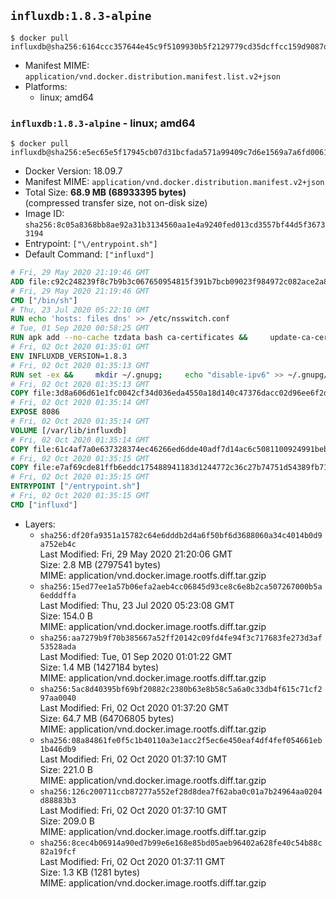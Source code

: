 ## `influxdb:1.8.3-alpine`

```console
$ docker pull influxdb@sha256:6164ccc357644e45c9f5109930b5f2129779cd35dcffcc159d9087d5c0bc0b40
```

-	Manifest MIME: `application/vnd.docker.distribution.manifest.list.v2+json`
-	Platforms:
	-	linux; amd64

### `influxdb:1.8.3-alpine` - linux; amd64

```console
$ docker pull influxdb@sha256:e5ec65e5f17945cb07d31bcfada571a99409c7d6e1569a7a6fd00614fc87443e
```

-	Docker Version: 18.09.7
-	Manifest MIME: `application/vnd.docker.distribution.manifest.v2+json`
-	Total Size: **68.9 MB (68933395 bytes)**  
	(compressed transfer size, not on-disk size)
-	Image ID: `sha256:8c05a8368bb8ae92a31b3134560aa1e4a9240fed013cd3557bf44d5f36733194`
-	Entrypoint: `["\/entrypoint.sh"]`
-	Default Command: `["influxd"]`

```dockerfile
# Fri, 29 May 2020 21:19:46 GMT
ADD file:c92c248239f8c7b9b3c067650954815f391b7bcb09023f984972c082ace2a8d0 in / 
# Fri, 29 May 2020 21:19:46 GMT
CMD ["/bin/sh"]
# Thu, 23 Jul 2020 05:22:10 GMT
RUN echo 'hosts: files dns' >> /etc/nsswitch.conf
# Tue, 01 Sep 2020 00:58:25 GMT
RUN apk add --no-cache tzdata bash ca-certificates &&     update-ca-certificates
# Fri, 02 Oct 2020 01:35:01 GMT
ENV INFLUXDB_VERSION=1.8.3
# Fri, 02 Oct 2020 01:35:13 GMT
RUN set -ex &&     mkdir ~/.gnupg;     echo "disable-ipv6" >> ~/.gnupg/dirmngr.conf;     apk add --no-cache --virtual .build-deps wget gnupg tar &&     for key in         05CE15085FC09D18E99EFB22684A14CF2582E0C5 ;     do         gpg --keyserver ha.pool.sks-keyservers.net --recv-keys "$key" ||         gpg --keyserver pgp.mit.edu --recv-keys "$key" ||         gpg --keyserver keyserver.pgp.com --recv-keys "$key" ;     done &&     wget --no-verbose https://dl.influxdata.com/influxdb/releases/influxdb-${INFLUXDB_VERSION}-static_linux_amd64.tar.gz.asc &&     wget --no-verbose https://dl.influxdata.com/influxdb/releases/influxdb-${INFLUXDB_VERSION}-static_linux_amd64.tar.gz &&     gpg --batch --verify influxdb-${INFLUXDB_VERSION}-static_linux_amd64.tar.gz.asc influxdb-${INFLUXDB_VERSION}-static_linux_amd64.tar.gz &&     mkdir -p /usr/src &&     tar -C /usr/src -xzf influxdb-${INFLUXDB_VERSION}-static_linux_amd64.tar.gz &&     rm -f /usr/src/influxdb-*/influxdb.conf &&     chmod +x /usr/src/influxdb-*/* &&     cp -a /usr/src/influxdb-*/* /usr/bin/ &&     gpgconf --kill all &&     rm -rf *.tar.gz* /usr/src /root/.gnupg &&     apk del .build-deps
# Fri, 02 Oct 2020 01:35:13 GMT
COPY file:3d8a606d61e1fc0042cf34d036eda4550a18d140c47376dacc02d96ee6f2dd8b in /etc/influxdb/influxdb.conf 
# Fri, 02 Oct 2020 01:35:14 GMT
EXPOSE 8086
# Fri, 02 Oct 2020 01:35:14 GMT
VOLUME [/var/lib/influxdb]
# Fri, 02 Oct 2020 01:35:14 GMT
COPY file:61c4af7a0e637328374ec46266ed6dde40adf7d14ac6c5081100924991beb7f3 in /entrypoint.sh 
# Fri, 02 Oct 2020 01:35:15 GMT
COPY file:e7af69cde81ffb6eddc175488941183d1244772c36c27b74751d54389fb71701 in /init-influxdb.sh 
# Fri, 02 Oct 2020 01:35:15 GMT
ENTRYPOINT ["/entrypoint.sh"]
# Fri, 02 Oct 2020 01:35:15 GMT
CMD ["influxd"]
```

-	Layers:
	-	`sha256:df20fa9351a15782c64e6dddb2d4a6f50bf6d3688060a34c4014b0d9a752eb4c`  
		Last Modified: Fri, 29 May 2020 21:20:06 GMT  
		Size: 2.8 MB (2797541 bytes)  
		MIME: application/vnd.docker.image.rootfs.diff.tar.gzip
	-	`sha256:15ed77ee1a57b06efa2aeb4cc06845d93ce8c6e8b2ca507267000b5a6edddffa`  
		Last Modified: Thu, 23 Jul 2020 05:23:08 GMT  
		Size: 154.0 B  
		MIME: application/vnd.docker.image.rootfs.diff.tar.gzip
	-	`sha256:aa7279b9f70b385667a52ff20142c09fd4fe94f3c717683fe273d3af53528ada`  
		Last Modified: Tue, 01 Sep 2020 01:01:22 GMT  
		Size: 1.4 MB (1427184 bytes)  
		MIME: application/vnd.docker.image.rootfs.diff.tar.gzip
	-	`sha256:5ac8d40395bf69bf20882c2380b63e8b58c5a6a0c33db4f615c71cf297aa0040`  
		Last Modified: Fri, 02 Oct 2020 01:37:20 GMT  
		Size: 64.7 MB (64706805 bytes)  
		MIME: application/vnd.docker.image.rootfs.diff.tar.gzip
	-	`sha256:08a84861fe0f5c1b40110a3e1acc2f5ec6e450eaf4df4fef054661eb1b446db9`  
		Last Modified: Fri, 02 Oct 2020 01:37:10 GMT  
		Size: 221.0 B  
		MIME: application/vnd.docker.image.rootfs.diff.tar.gzip
	-	`sha256:126c200711ccb87277a552ef28d8dea7f62aba0c01a7b24964aa0204d88883b3`  
		Last Modified: Fri, 02 Oct 2020 01:37:10 GMT  
		Size: 209.0 B  
		MIME: application/vnd.docker.image.rootfs.diff.tar.gzip
	-	`sha256:8cec4b06914a90ed7b99e6e168e85bd05aeb96402a628fe40c54b88c82a19fcf`  
		Last Modified: Fri, 02 Oct 2020 01:37:11 GMT  
		Size: 1.3 KB (1281 bytes)  
		MIME: application/vnd.docker.image.rootfs.diff.tar.gzip
